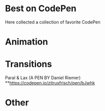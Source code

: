 # Best on CodePen
Here collected a collection of favorite CodePen

# Animation

# Transitions
Paral & Lax (A PEN BY Daniel Riemer) **https://codepen.io/zitrusfrisch/pen/bJwhk


# Other
